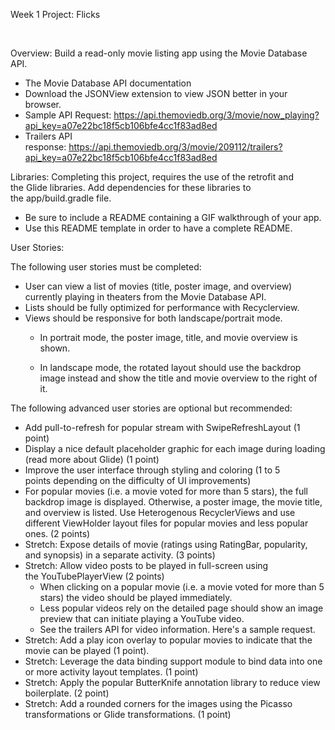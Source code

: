 Week 1 Project: Flicks



 





Overview: Build a read-only movie listing app using the Movie Database API.

- The Movie Database API documentation
- Download the JSONView extension to view JSON better in your browser.
- Sample API Request: https://api.themoviedb.org/3/movie/now_playing?api_key=a07e22bc18f5cb106bfe4cc1f83ad8ed
- Trailers API response: https://api.themoviedb.org/3/movie/209112/trailers?api_key=a07e22bc18f5cb106bfe4cc1f83ad8ed

Libraries: Completing this project, requires the use of the retrofit and the Glide libraries. Add dependencies for these libraries to the app/build.gradle file.

- Be sure to include a README containing a GIF walkthrough of your app.
- Use this README template in order to have a complete README.

User Stories:

The following user stories must be completed:

- User can view a list of movies (title, poster image, and overview) currently playing in theaters from the Movie Database API.
- Lists should be fully optimized for performance with Recyclerview.
- Views should be responsive for both landscape/portrait mode.
	- In portrait mode, the poster image, title, and movie overview is shown.
	  
	- In landscape mode, the rotated layout should use the backdrop image instead and show the title and movie overview to the right of it.
	  

The following advanced user stories are optional but recommended:

- Add pull-to-refresh for popular stream with SwipeRefreshLayout (1 point)
- Display a nice default placeholder graphic for each image during loading (read more about Glide) (1 point)
- Improve the user interface through styling and coloring (1 to 5 points depending on the difficulty of UI improvements)
- For popular movies (i.e. a movie voted for more than 5 stars), the full backdrop image is displayed. Otherwise, a poster image, the movie title, and overview is listed. Use Heterogenous RecyclerViews and use different ViewHolder layout files for popular movies and less popular ones. (2 points)
- Stretch: Expose details of movie (ratings using RatingBar, popularity, and synopsis) in a separate activity. (3 points)
- Stretch: Allow video posts to be played in full-screen using the YouTubePlayerView (2 points)
	- When clicking on a popular movie (i.e. a movie voted for more than 5 stars) the video should be played immediately.
	- Less popular videos rely on the detailed page should show an image preview that can initiate playing a YouTube video.
	- See the trailers API for video information. Here's a sample request.
- Stretch: Add a play icon overlay to popular movies to indicate that the movie can be played (1 point).
- Stretch: Leverage the data binding support module to bind data into one or more activity layout templates. (1 point)
- Stretch: Apply the popular ButterKnife annotation library to reduce view boilerplate. (2 point)
- Stretch: Add a rounded corners for the images using the Picasso transformations or Glide transformations. (1 point)
